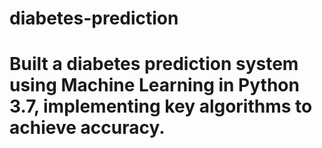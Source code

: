 # diabetes-prediction
# Built a diabetes prediction system using Machine Learning in Python 3.7, implementing key algorithms to achieve accuracy.
